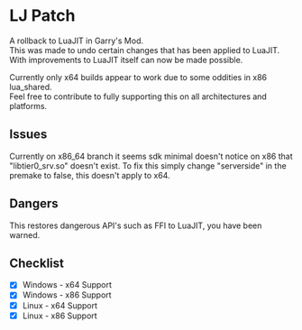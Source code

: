 # LJ Patch
A rollback to LuaJIT in Garry's Mod.\
This was made to undo certain changes that has been applied to LuaJIT.\
With improvements to LuaJIT itself can now be made possible.

Currently only x64 builds appear to work due to some oddities in x86 lua_shared.\
Feel free to contribute to fully supporting this on all architectures and platforms.

## Issues
Currently on x86_64 branch it seems sdk minimal doesn't notice on x86 that "libtier0_srv.so" doesn't exist.
To fix this simply change "serverside" in the premake to false, this doesn't apply to x64.

## Dangers
This restores dangerous API's such as FFI to LuaJIT, you have been warned.

## Checklist
- [x] Windows - x64 Support
- [x] Windows - x86 Support
- [x] Linux - x64 Support
- [x] Linux - x86 Support
